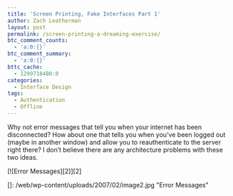 ```yaml
---
title: 'Screen Printing, Fake Interfaces Part 1'
author: Zach Leatherman
layout: post
permalink: /screen-printing-a-dreaming-exercise/
btc_comment_counts:
  - 'a:0:{}'
btc_comment_summary:
  - 'a:0:{}'
bttc_cache:
  - 1299718480:0
categories:
  - Interface Design
tags:
  - Authentication
  - Offline
---
```


Why not error messages that tell you when your internet has been disconnected? How about one that tells you when you’ve been logged out (maybe in another window) and allow you to reauthenticate to the server right there? I don’t believe there are any architecture problems with these two ideas.

[![Error Messages][2]][2]

 []: /web/wp-content/uploads/2007/02/image2.jpg "Error Messages"